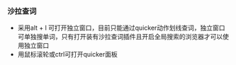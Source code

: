 ### 沙拉查词

* 采用alt + l 可打开独立窗口，目前只能通过quicker动作划线查词，独立窗口可单独搜单词，只有打开装有沙拉查词插件且开启全局搜索的浏览器才可以使用独立窗口
* 用鼠标滚轮或ctrl可打开quicker面板